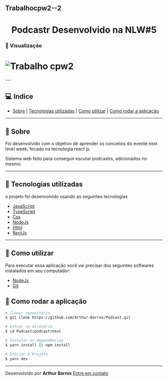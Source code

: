 ## Trabalhocpw2--2

<h1 align="center">
Podcastr Desenvolvido na NLW#5
</h1>

### :movie_camera: Visualização
<h1>
  <img src="https://ik.imagekit.io/xlj9cejf8v/trabalhocpw2_glb2NbmwO.gif" alt=" Trabalho cpw2">
</h1>
---

## :computer: Indice
- [Sobre](#sobre) | [Tecnologias utilizadas](#tecnologias-utilizadas) | [Como utilizar](#como-utilizar) | [Como rodar a aplicação](#como-rodar-a-aplicação)

---

## :bookmark: Sobre
Foi desenvolvido com o objetivo de aprender os conceitos do evente next level week, focado na tecnologia react js.

Sistema web feito para conseguir escutar podcastrs, adicionados no mesmo.

---

## :rocket: Tecnologias utilizadas

o projeto foi desenvolvido usando as seguintes tecnologias

- [JavaScript](https://developer.mozilla.org/pt-BR/docs/Web/JavaScript)
- [TypeScript](https://www.typescriptlang.org/)
- [Css](https://www.w3schools.com/Css/)
- [NodeJs](https://nodejs.org/en/)
- [Html](https://www.w3schools.com/html/)
- [RectJs](https://pt-br.reactjs.org/)

---

## :electric_plug: Como utilizar
Para executar essa aplicação você vai precisar dos seguintes softwares instalados em seu computador:
- [NodeJs](https://nodejs.org/en/)
- [Git](https://git-scm.com/)

## :file_folder: Como rodar a aplicação

```bash
# Clonar repositório
$ git clone https://github.com/Arthur-Barros/Podcast.git

# Entrar no diretório
$ cd Podcast/podcastrnext

# Instalar as dependências
$ yarn install || npm install

# Iniciar o Projeto
$ yarn dev

```
---

Desenvolvido por **Arthur Barros** [Entre em contato](https://www.linkedin.com/in/arthur-barros-/)
